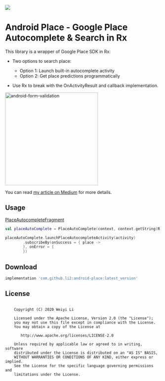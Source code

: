 [![](https://jitpack.io/v/li2/android-place.svg)](https://jitpack.io/#li2/android-place)



# Android Place - Google Place Autocomplete & Search in Rx

This library is a wrapper of Google Place SDK in Rx:

- Two options to search place:
    - Option 1: Launch built-in autocomplete activity
    - Option 2: Get place predictions programmatically

- Use Rx to break with the OnActivityResult and callback implementation.

<img width="300" alt="android-form-validation" src="https://github.com/li2/android-place/blob/develop/place_autocomplete.gif">

You can read [my article on Medium](https://medium.com/@li2/android-practice-google-place-autocomplete-search-in-rx-79686271d840) for more details.



## Usage

[PlaceAutocompleteFragment](https://github.com/li2/android-place/blob/develop/app/src/main/java/me/li2/android/placesample/PlaceAutocompleteFragment.kt)

```kotlin
val placeAutoComplete = PlaceAutoComplete(context, context.getString(R.string.google_api_key))

placeAutoComplete.launchPlaceAutocompleteActivity(activity)
        .subscribeBy(onSuccess = { place ->
        }, onError = { 
        })
```



## Download

```gradle
implementation 'com.github.li2:android-place:latest_version'
```



## License

```

    Copyright (C) 2020 Weiyi Li

    Licensed under the Apache License, Version 2.0 (the "License");
    you may not use this file except in compliance with the License.
    You may obtain a copy of the License at

       http://www.apache.org/licenses/LICENSE-2.0

    Unless required by applicable law or agreed to in writing, software
    distributed under the License is distributed on an "AS IS" BASIS,
    WITHOUT WARRANTIES OR CONDITIONS OF ANY KIND, either express or implied.
    See the License for the specific language governing permissions and
    limitations under the License.
```
